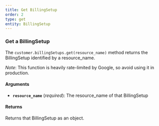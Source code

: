 ```yaml
---
title: Get BillingSetup
order: 2
type: get
entity: BillingSetup
---
```


### Get a BillingSetup

The `customer.billingSetups.get(resource_name)` method returns the BillingSetup identified by a resource_name.

_Note_: This function is heavily rate-limited by Google, so avoid using it in production.

#### Arguments

- **`resource_name`** (_required_): The resource_name of that BillingSetup

#### Returns

Returns that BillingSetup as an object.
